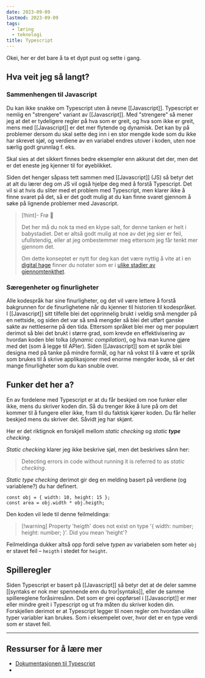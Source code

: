 ```yaml
---
date: 2023-09-09
lastmod: 2023-09-09
tags:
  - læring
  - teknologi
title: Typescript
---
```

Okei, her er det bare å ta et dypt pust og sette i gang.

## Hva veit jeg så langt?

### Sammenhengen til Javascript

Du kan ikke snakke om Typescript uten å nevne [[Javascript]]. Typescript er nemlig en "strengere" variant av [[Javascript]]. Med "strengere" så mener jeg at det er tydeligere regler på hva som er greit, og hva som ikke er greit, mens med [[Javascript]] er det mer flytende og dynamisk. Det kan by på problemer dersom du skal sette deg inn i en stor mengde kode som du ikke har skrevet sjøl, og verdiene av en variabel endres utover i koden, uten noe særlig godt grunnlag f. eks.

Skal sies at det sikkert finnes bedre eksempler enn akkurat det der, men det er det eneste jeg kjenner til for øyeblikket.

Siden det henger såpass tett sammen med [[Javascript]] (JS) så betyr det at alt du lærer deg om JS vil også hjelpe deg med å forstå Typescript. Det vil si at hvis du sliter med et problem med Typescript, men klarer ikke å finne svaret på det, så er det godt mulig at du kan finne svaret gjennom å søke på lignende problemer med Javascript.

> [!hint]- Frø  🌱
>
> Det her må du nok ta med en klype salt, for denne tanken er helt i babystadiet. Det er altså godt mulig at noe av det jeg sier er feil, ufullstendig, eller at jeg ombestemmer meg ettersom jeg får tenkt mer gjennom det.
> 
> Om dette konseptet er nytt for deg kan det være nyttig å vite at i en [digital hage](notes/digitalt%20hagearbeid.md) finner du notater som er i [ulike stadier av gjennomtenkthet](notes/stadier%20av%20gjennomtenkthet.md).

### Særegenheter og finurligheter

Alle kodespråk har sine finurligheter, og det vil være lettere å forstå bakgrunnen for de finurlighetene når du kjenner til historien til kodespråket. I [[Javascript]] sitt tilfelle blei det opprinnelig brukt i veldig små mengder på en nettside, og siden det var så små mengder så blei det utført ganske sakte av nettleserne på den tida. Ettersom språket blei mer og mer populært derimot så blei det brukt i større grad, som krevde en effektivisering av hvordan koden blei tolka (*dynamic compilation*), og hva man kunne gjøre med det (som å legge til APIer). Siden [[Javascript]] som et språk blei designa med på tanke på mindre formål, og har nå vokst til å være et språk som brukes til å skrive applikasjoner med enorme mengder kode, så er det mange finurligheter som du kan snuble over.

## Funker det her a?

En av fordelene med Typescript er at du får beskjed om noe funker eller ikke, mens du skriver koden din. Så du trenger ikke å lure på om det kommer til å fungere eller ikke, fram til du faktisk kjører koden. Du får heller beskjed mens du skriver det. Såvidt jeg har skjønt.

Her er det riktignok en forskjell mellom *static checking* og *static **type** checking*. 

*Static checking* klarer jeg ikke beskrive sjøl, men det beskrives sånn her:

>Detecting errors in code without running it is referred to as _static checking_.

*Static type checking* derimot gir deg en melding basert på verdiene (og variablene?) du har definert.

```
const obj = { width: 10, height: 15 };
const area = obj.width * obj.heigth;
```

Den koden vil lede til denne feilmeldinga:

> [!warning] Property 'heigth' does not exist on type '{ width: number; height: number; }'. Did you mean 'height'?

Feilmeldinga dukker altså opp fordi selve *typen* av variabelen som heter `obj` er stavet feil – `heigth` i stedet for `height`.

## Spilleregler

Siden Typescript er basert på [[Javascript]] så betyr det at de deler samme [[syntaks er nok mer spennende enn du tror|syntaks]], eller de samme spillereglene foråsirresånn. Det som er grei oppførsel i [[Javascript]] er mer eller mindre greit i Typescript og ut fra måten du skriver koden din. Forskjellen derimot er at Typescript legger til noen regler om hvordan ulike typer variabler kan brukes. Som i eksempelet over, hvor det er en type verdi som er stavet feil.

---

## Ressurser for å lære mer

- [Dokumentasjonen til Typescript](https://www.typescriptlang.org/docs/handbook/typescript-from-scratch.html)
- 
